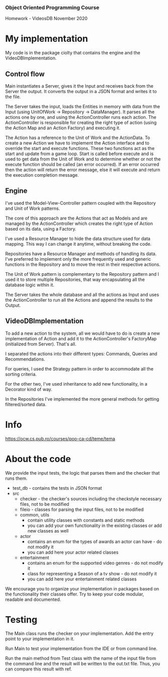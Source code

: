 ### Object Oriented Programming Course
Homework - VideosDB
November 2020

# My implementation

My code is in the package ciolty that contains the engine and the VideoDBImplementation. 

## Control flow

Main instantiates a Server, gives it the Input and receives back from the Server the output. It converts the output in a JSON format and writes it to the file.

The Server takes the input, loads the Entities in memory with data from the Input (using UnitOfWork -> Repository -> DataManager). It parses all the actions one by one, and using the ActionController runs each action. The ActionController is responsible for creating the right type of action (using the Action Map and an Action Factory) and executing it.

The Action has a reference to the Unit of Work and the ActionData. To create a new Action we have to implement the Action interface and to override the start and execute functions. These two functions act as the start and update from a game loop. Start is called before execute and is used to get data from the Unit of Work and to determine whether or not the execute function should be called (an error occurred). If an error occurred then the action will return the error message, else it will execute and return the execution completion message.

## Engine

I've used the Model-View-Controller pattern coupled with the Repository and Unit of Work patterns.

The core of this approach are the Actions that act as Models and are managed by the ActionController which creates the right type of Action based on its data, using a Factory.

I've used a Resource Manager to hide the data structure used for data mapping. This way I can change it anytime, without breaking the code. 

Repositories have a Resource Manager and methods of handling its data. I've preferred to implement only the more frequently used and generic functions in the Repository and to move the rest in their respective actions.

The Unit of Work pattern is complementary to the Repository pattern and I used it to store multiple Repositories, that way encapsulating all the database logic within it.

The Server takes the whole database and all the actions as Input and uses the ActionController to run all the Actions and append the results to the Output.

## VideoDBImplementation

To add a new action to the system, all we would have to do is create a new implementation of Action and add it to the ActionController's FactoryMap (initialized from Server). That's all.

I separated the actions into their different types: Commands, Queries and Recommendations.

For queries, I used the Strategy pattern in order to accommodate all the sorting criteria.

For the other two, I've used inheritance to add new functionality, in a Decorator kind of way.

In the Repositories I've implemented the more general methods for getting filtered/sorted data.

# Info
https://ocw.cs.pub.ro/courses/poo-ca-cd/teme/tema

# About the code

We provide the input tests, the logic that parses them and the checker that runs them.

* test_db - contains the tests in JSON format
* src
   * checker - the checker's sources including the checkstyle necessary files, not to be modified
   * fileio - classes for parsing the input files, not to be modified
   * common, utils
        * contain utility classes with constants and static methods
        * you can add your own functionality in the existing classes or add new classes as well
   * actor
        * contains an enum for the types of awards an actor can have - do not modify it
        * you can add here your actor related classes
   * entertainment
        * contains an enum for the supported video genres - do not modify it
        * class for representing a Season of a tv show - do not modify it
        * you can add here your entertainment related classes

We encourage you to organize your implementation in packages based on the functionality their classes offer. Try to keep
your code modular, readable and documented.

# Testing

The Main class runs the checker on your implementation. Add the entry point to your implementation in it.

Run Main to test your implementation from the IDE or from command line.

Run the main method from Test class with the name of the input file from the command line and the result will be written
to the out.txt file. Thus, you can compare this result with ref.
